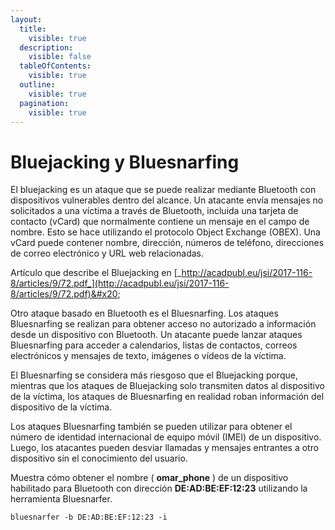 ```yaml
---
layout:
  title:
    visible: true
  description:
    visible: false
  tableOfContents:
    visible: true
  outline:
    visible: true
  pagination:
    visible: true
---
```


# Bluejacking y Bluesnarfing

El bluejacking es un ataque que se puede realizar mediante Bluetooth con dispositivos vulnerables dentro del alcance. Un atacante envía mensajes no solicitados a una víctima a través de Bluetooth, incluida una tarjeta de contacto (vCard) que normalmente contiene un mensaje en el campo de nombre. Esto se hace utilizando el protocolo Object Exchange (OBEX). Una vCard puede contener nombre, dirección, números de teléfono, direcciones de correo electrónico y URL web relacionadas.

Artículo que describe el Bluejacking en [_http://acadpubl.eu/jsi/2017-116-8/articles/9/72.pdf_](http://acadpubl.eu/jsi/2017-116-8/articles/9/72.pdf)&#x20;

Otro ataque basado en Bluetooth es el Bluesnarfing. Los ataques Bluesnarfing se realizan para obtener acceso no autorizado a información desde un dispositivo con Bluetooth. Un atacante puede lanzar ataques Bluesnarfing para acceder a calendarios, listas de contactos, correos electrónicos y mensajes de texto, imágenes o vídeos de la víctima.

El Bluesnarfing se considera más riesgoso que el Bluejacking porque, mientras que los ataques de Bluejacking solo transmiten datos al dispositivo de la víctima, los ataques de Bluesnarfing en realidad roban información del dispositivo de la víctima.

Los ataques Bluesnarfing también se pueden utilizar para obtener el número de identidad internacional de equipo móvil (IMEI) de un dispositivo. Luego, los atacantes pueden desviar llamadas y mensajes entrantes a otro dispositivo sin el conocimiento del usuario.

Muestra cómo obtener el nombre ( **omar\_phone** ) de un dispositivo habilitado para Bluetooth con dirección **DE:AD:BE:EF:12:23** utilizando la herramienta Bluesnarfer.

```
bluesnarfer -b DE:AD:BE:EF:12:23 -i
```
